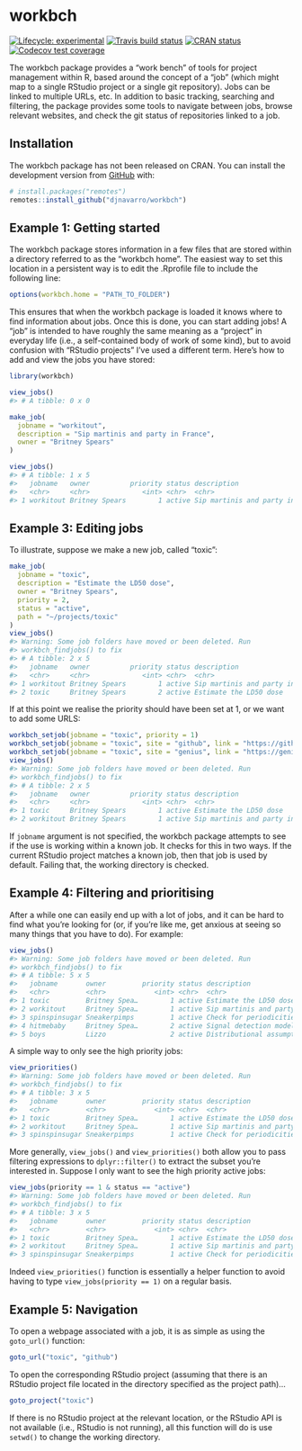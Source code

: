 
<!-- README.md is generated from README.Rmd. Please edit that file -->

# workbch

<!-- badges: start -->

[![Lifecycle:
experimental](https://img.shields.io/badge/lifecycle-experimental-orange.svg)](https://www.tidyverse.org/lifecycle/#experimental)
[![Travis build
status](https://travis-ci.org/djnavarro/workbch.svg?branch=master)](https://travis-ci.org/djnavarro/workbch)
[![CRAN
status](https://www.r-pkg.org/badges/version/workbch)](https://cran.r-project.org/package=workbch)
[![Codecov test
coverage](https://codecov.io/gh/djnavarro/workbch/branch/master/graph/badge.svg)](https://codecov.io/gh/djnavarro/workbch?branch=master)
<!-- badges: end -->

The workbch package provides a “work bench” of tools for project
management within R, based around the concept of a “job” (which might
map to a single RStudio project or a single git repository). Jobs can be
linked to multiple URLs, etc. In addition to basic tracking, searching
and filtering, the package provides some tools to navigate between jobs,
browse relevant websites, and check the git status of repositories
linked to a job.

## Installation

The workbch package has not been released on CRAN. You can install the
development version from [GitHub](https://github.com/) with:

``` r
# install.packages("remotes")
remotes::install_github("djnavarro/workbch")
```

## Example 1: Getting started

The workbch package stores information in a few files that are stored
within a directory referred to as the “workbch home”. The easiest way to
set this location in a persistent way is to edit the .Rprofile file to
include the following line:

``` r
options(workbch.home = "PATH_TO_FOLDER")
```

This ensures that when the workbch package is loaded it knows where to
find information about jobs. Once this is done, you can start adding
jobs\! A “job” is intended to have roughly the same meaning as a
“project” in everyday life (i.e., a self-contained body of work of
some kind), but to avoid confusion with “RStudio projects” I’ve used a
different term. Here’s how to add and view the jobs you have stored:

``` r
library(workbch)

view_jobs()
#> # A tibble: 0 x 0

make_job(
  jobname = "workitout", 
  description = "Sip martinis and party in France", 
  owner = "Britney Spears"
)

view_jobs()
#> # A tibble: 1 x 5
#>   jobname   owner          priority status description                     
#>   <chr>     <chr>             <int> <chr>  <chr>                           
#> 1 workitout Britney Spears        1 active Sip martinis and party in France
```

## Example 3: Editing jobs

To illustrate, suppose we make a new job, called “toxic”:

``` r
make_job(
  jobname = "toxic",
  description = "Estimate the LD50 dose",
  owner = "Britney Spears",
  priority = 2,
  status = "active",
  path = "~/projects/toxic"
)
view_jobs()
#> Warning: Some job folders have moved or been deleted. Run
#> workbch_findjobs() to fix
#> # A tibble: 2 x 5
#>   jobname   owner          priority status description                     
#>   <chr>     <chr>             <int> <chr>  <chr>                           
#> 1 workitout Britney Spears        1 active Sip martinis and party in France
#> 2 toxic     Britney Spears        2 active Estimate the LD50 dose
```

If at this point we realise the priority should have been set at 1, or
we want to add some URLS:

``` r
workbch_setjob(jobname = "toxic", priority = 1)
workbch_setjob(jobname = "toxic", site = "github", link = "https://github.com/djnavarro/toxic")
workbch_setjob(jobname = "toxic", site = "genius", link = "https://genius.com/Britney-spears-toxic-lyrics")
view_jobs()
#> Warning: Some job folders have moved or been deleted. Run
#> workbch_findjobs() to fix
#> # A tibble: 2 x 5
#>   jobname   owner          priority status description                     
#>   <chr>     <chr>             <int> <chr>  <chr>                           
#> 1 toxic     Britney Spears        1 active Estimate the LD50 dose          
#> 2 workitout Britney Spears        1 active Sip martinis and party in France
```

If `jobname` argument is not specified, the workbch package attempts to
see if the use is working within a known job. It checks for this in two
ways. If the current RStudio project matches a known job, then that job
is used by default. Failing that, the working directory is checked.

## Example 4: Filtering and prioritising

After a while one can easily end up with a lot of jobs, and it can be
hard to find what you’re looking for (or, if you’re like me, get anxious
at seeing so many things that you have to do). For example:

``` r
view_jobs()
#> Warning: Some job folders have moved or been deleted. Run
#> workbch_findjobs() to fix
#> # A tibble: 5 x 5
#>   jobname       owner         priority status description                  
#>   <chr>         <chr>            <int> <chr>  <chr>                        
#> 1 toxic         Britney Spea…        1 active Estimate the LD50 dose       
#> 2 workitout     Britney Spea…        1 active Sip martinis and party in Fr…
#> 3 spinspinsugar Sneakerpimps         1 active Check for periodicities      
#> 4 hitmebaby     Britney Spea…        2 active Signal detection modelling   
#> 5 boys          Lizzo                2 active Distributional assumptions
```

A simple way to only see the high priority jobs:

``` r
view_priorities()
#> Warning: Some job folders have moved or been deleted. Run
#> workbch_findjobs() to fix
#> # A tibble: 3 x 5
#>   jobname       owner         priority status description                  
#>   <chr>         <chr>            <int> <chr>  <chr>                        
#> 1 toxic         Britney Spea…        1 active Estimate the LD50 dose       
#> 2 workitout     Britney Spea…        1 active Sip martinis and party in Fr…
#> 3 spinspinsugar Sneakerpimps         1 active Check for periodicities
```

More generally, `view_jobs()` and `view_priorities()` both allow you to
pass filtering expressions to `dplyr::filter()` to extract the subset
you’re interested in. Suppose I only want to see the high priority
active jobs:

``` r
view_jobs(priority == 1 & status == "active")
#> Warning: Some job folders have moved or been deleted. Run
#> workbch_findjobs() to fix
#> # A tibble: 3 x 5
#>   jobname       owner         priority status description                  
#>   <chr>         <chr>            <int> <chr>  <chr>                        
#> 1 toxic         Britney Spea…        1 active Estimate the LD50 dose       
#> 2 workitout     Britney Spea…        1 active Sip martinis and party in Fr…
#> 3 spinspinsugar Sneakerpimps         1 active Check for periodicities
```

Indeed `view_priorities()` function is essentially a helper function to
avoid having to type `view_jobs(priority == 1)` on a regular basis.

## Example 5: Navigation

To open a webpage associated with a job, it is as simple as using the
`goto_url()` function:

``` r
goto_url("toxic", "github")
```

To open the corresponding RStudio project (assuming that there is an
RStudio project file located in the directory specified as the project
path)…

``` r
goto_project("toxic")
```

If there is no RStudio project at the relevant location, or the RStudio
API is not available (i.e., RStudio is not running), all this function
will do is use `setwd()` to change the working directory.
